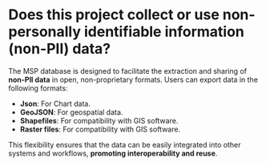 # Does this project collect or use non-personally identifiable information (non-PII) data?

The MSP database is designed to facilitate the extraction and sharing of **non-PII data** in open, non-proprietary formats. Users can export data in the following formats:

- **Json**: For Chart data.
- **GeoJSON**: For geospatial data.
- **Shapefiles**: For compatibility with GIS software.
- **Raster files**: For compatibility with GIS software.


This flexibility ensures that the data can be easily integrated into other systems and workflows, **promoting interoperability and reuse**.
